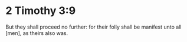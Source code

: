 # 2 Timothy 3:9

But they shall proceed no further: for their folly shall be manifest unto all [men], as theirs also was.